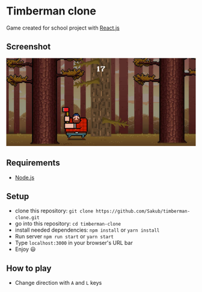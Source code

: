 # Timberman clone

Game created for school project with [React.js](https://reactjs.org)

## Screenshot

![App screenshot](/ss.jpg)

## Requirements

- [Node.js](https://nodejs.org/)

## Setup

- clone this repository: `git clone https://github.com/Sakub/timberman-clone.git`
- go into this repository: `cd timberman-clone`
- install needed dependencies: `npm install` or `yarn install`
- Run server `npm run start` or `yarn start`
- Type `localhost:3000` in your browser's URL bar
- Enjoy 😃

## How to play

- Change direction with `A` and `L` keys
